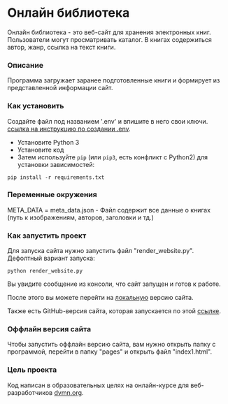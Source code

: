 # Онлайн библиотека
Онлайн библиотека - это веб-сайт для хранения электронных книг. Пользователи могут просматривать каталог. В книгах содержиться автор, жанр, ссылка на текст книги.

### Описание
Программа загружает заранее подготовленные книги и формирует из представленной информации сайт.

### Как установить

Создайте файл под названием '.env' и впишите в него свои ключи. [ссылка на инструкцию по создании .env](https://www.geeksforgeeks.org/how-to-create-and-use-env-files-in-python/).

* Установите Python 3 
* Установите код
* Затем используйте `pip` (или `pip3`, есть конфликт с Python2) для установки зависимостей:
```
pip install -r requirements.txt
```

### Переменные окружения
META_DATA = meta_data.json - Файл содержит все данные о книгах (путь к изображениям, авторов, заголовки и тд.)

### Как запустить проект

Для запуска сайта нужно запустить файл "render_website.py". Дефолтный вариант запуска:
```
python render_website.py 
```
Вы увидите сообщение из консоли, что сайт запущен и готов к работе.

После этого вы можете перейти на [локальную](http://127.0.0.1:5500/pages/index1.html) версию сайта.

Также есть GitHub-версия сайта, которая запускается по этой [ссылке](https://nikolai124.github.io/Lesson-3.-Designing-an-online-library/pages/index1.html).

### Оффлайн версия сайта
Чтобы запустить оффлайн версию сайта, вам нужно открыть папку с программой, перейти в папку "pages" и открыть файл "index1.html".

### Цель проекта

Код написан в образовательных целях на онлайн-курсе для веб-разработчиков [dvmn.org](https://dvmn.org/).